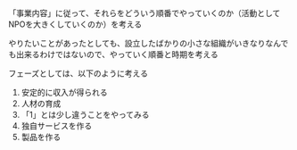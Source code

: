 「事業内容」に従って、それらをどういう順番でやっていくのか（活動としてNPOを大きくしていくのか）を考える  

やりたいことがあったとしても、設立したばかりの小さな組織がいきなりなんでも出来るわけではないので、やっていく順番と時期を考える  

フェーズとしては、以下のように考える
1. 安定的に収入が得られる
2. 人材の育成
3. 「1」とは少し違うことをやってみる
4. 独自サービスを作る
5. 製品を作る
